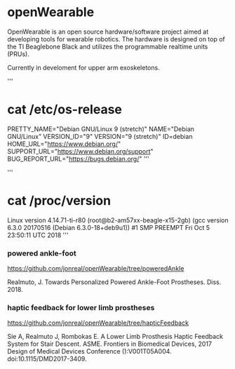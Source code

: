 openWearable
===========

OpenWearable is an open source hardware/software project aimed at developing
tools for wearable robotics. The hardware is designed on top of the TI
Beaglebone Black and utilizes the programmable realtime units (PRUs).

Currently in develoment for upper arm exoskeletons.

'''
# cat /etc/os-release 
PRETTY_NAME="Debian GNU/Linux 9 (stretch)"
NAME="Debian GNU/Linux"
VERSION_ID="9"
VERSION="9 (stretch)"
ID=debian
HOME_URL="https://www.debian.org/"
SUPPORT_URL="https://www.debian.org/support"
BUG_REPORT_URL="https://bugs.debian.org/"
'''

'''
# cat /proc/version 
Linux version 4.14.71-ti-r80 (root@b2-am57xx-beagle-x15-2gb) (gcc version 6.3.0 20170516 (Debian 6.3.0-18+deb9u1)) #1 SMP PREEMPT Fri Oct 5 23:50:11 UTC 2018
'''

### powered ankle-foot ###
https://github.com/jonreal/openWearable/tree/poweredAnkle

Realmuto, J. Towards Personalized Powered Ankle-Foot Prostheses. Diss. 2018.

### haptic feedback for lower limb prostheses ###
https://github.com/jonreal/openWearable/tree/hapticFeedback

Sie A, Realmuto J, Rombokas E. A Lower Limb Prosthesis Haptic Feedback System
for Stair Descent. ASME. Frontiers in Biomedical Devices, 2017 Design of
Medical Devices Conference ():V001T05A004. doi:10.1115/DMD2017-3409.
